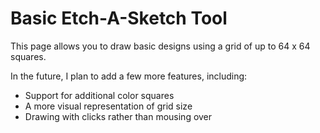 # Basic Etch-A-Sketch Tool

This page allows you to draw basic designs using a grid of up to 64 x 64 squares. 

In the future, I plan to add a few more features, including:

  - Support for additional color squares
  - A more visual representation of grid size
  - Drawing with clicks rather than mousing over
